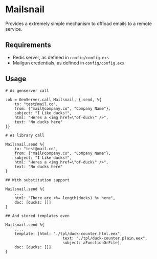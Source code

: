 # Mailsnail

Provides a extremely simple mechanism to offload emails to a remote service.

## Requirements

 * Redis server, as defined in `config/config.exs`
 * Mailgun credentials, as defined in `config/config.exs`


## Usage

```
# As genserver call

:ok = GenServer.call Mailsnail, {:send, %{
	to: "test@mail.co",
	from: {"mail@company.co", "Company Name"},
	subject: "I Like ducks!",
	html: "Heres a <img href=\"of-duck\" />",
	text: "No ducks here"
}}

# As library call

Mailsnail.send %{
	to: "test@mail.co",
	from: {"mail@company.co", "Company Name"},
	subject: "I Like ducks!",
	html: "Heres a <img href=\"of-duck\" />",
	text: "No ducks here"
}

## With substitution support

Mailsnail.send %{
	....
	html: "There are <%= length(ducks) %> here",
	doc: [ducks: []]
}

## And stored templates even

Mailsnail.send %{
	....
	template: [html: "./tpl/duck-counter.html.eex",
						 text: "./tpl/duck-counter.plain.eex",
						 subject: aFunctionOrFile],
	doc: [ducks: []]
}
```
